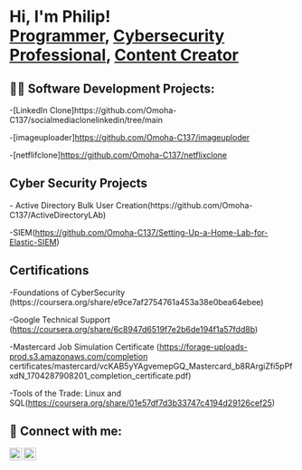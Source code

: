 <h1>Hi, I'm Philip! <br/><a href="https://github.com/joshmadakor1">Programmer</a>, <a href="https://www.linkedin.com/in/joshmadakor/">Cybersecurity Professional</a>, <a href="https://www.youtube.com/c/joshmadakor">Content Creator</a></h1>

<h2>👨‍💻 Software Development Projects:</h2>
-[LinkedIn Clone]https://github.com/Omoha-C137/socialmediaclonelinkedin/tree/main

-[imageuploader]https://github.com/Omoha-C137/imageuploder


-[netflifclone]https://github.com/Omoha-C137/netflixclone



 <h2>Cyber Security Projects</h2>
   - Active Directory Bulk User Creation(https://github.com/Omoha-C137/ActiveDirectoryLAb)
   
   -SIEM(https://github.com/Omoha-C137/Setting-Up-a-Home-Lab-for-Elastic-SIEM)
   



  <h2>Certifications</h2>
  -Foundations of CyberSecurity (https://coursera.org/share/e9ce7af2754761a453a38e0bea64ebee)
  
  -Google Technical Support (https://coursera.org/share/6c8947d6519f7e2b6de194f1a57fdd8b)

  -Mastercard Job Simulation Certificate (https://forage-uploads-prod.s3.amazonaws.com/completion 
     certificates/mastercard/vcKAB5yYAgvemepGQ_Mastercard_b8RArgiZfi5pPfxdN_1704287908201_completion_certificate.pdf)

   -Tools of the Trade: Linux and SQL(https://coursera.org/share/01e57df7d3b33747c4194d29126cef25)



<h2> 🤳 Connect with me:</h2>

[<img align="left" alt="JoshMadakor | Twitter" width="22px" src="https://cdn.jsdelivr.net/npm/simple-icons@v3/icons/twitter.svg" />](https://twitter.com/philip_omoha)
[<img align="left" alt="JoshMadakor | LinkedIn" width="22px" src="https://cdn.jsdelivr.net/npm/simple-icons@v3/icons/linkedin.svg" />](https://www.linkedin.com/in/philip-omoha)


[twitter]: (https://twitter.com/philip_omoha)
[linkedin]:(https://www.linkedin.com/in/philip-omoha)

<!--
**joshmadakor1/joshmadakor1** is a ✨ _special_ ✨ repository because its `README.md` (this file) appears on your GitHub profile.

Here are some ideas to get you started:

- 🔭 I’m currently working on ...
- 🌱 I’m currently learning ...
- 👯 I’m looking to collaborate on ...
- 🤔 I’m looking for help with ...
- 💬 Ask me about ...
- 📫 How to reach me: ...
- 😄 Pronouns: ...
- ⚡ Fun fact: ...
-->

